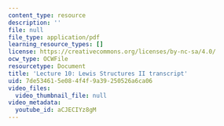 ```yaml
---
content_type: resource
description: ''
file: null
file_type: application/pdf
learning_resource_types: []
license: https://creativecommons.org/licenses/by-nc-sa/4.0/
ocw_type: OCWFile
resourcetype: Document
title: 'Lecture 10: Lewis Structures II transcript'
uid: 7de53461-5e08-4f4f-9a39-250526a6ca06
video_files:
  video_thumbnail_file: null
video_metadata:
  youtube_id: aCJECIYz8gM
---
```

